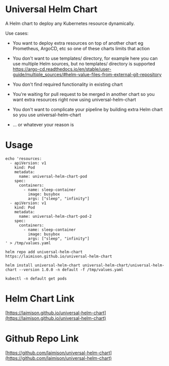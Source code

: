# Universal Helm Chart

A Helm chart to deploy any Kubernetes resource dynamically.

Use cases:

* You want to deploy extra resources on top of another chart eg Prometheus, ArgoCD, etc so one of these charts limits that action

* You don't want to use templates/ directory, for example here you can use multiple Helm sources, but no templates/ directory is supported https://argo-cd.readthedocs.io/en/stable/user-guide/multiple_sources/#helm-value-files-from-external-git-repository

* You don't find required functionality in existing chart

* You're waiting for pull request to be merged in another chart so you want extra resources right now using universal-helm-chart

* You don't want to complicate your pipeline by building extra Helm chart so you use universal-helm-chart

* ... or whatever your reason is

# Usage

```
echo 'resources:
  - apiVersion: v1
    kind: Pod
    metadata:
      name: universal-helm-chart-pod
    spec:
      containers:
        - name: sleep-container
          image: busybox
          args: ["sleep", "infinity"]
  - apiVersion: v1
    kind: Pod
    metadata:
      name: universal-helm-chart-pod-2
    spec:
      containers:
        - name: sleep-container
          image: busybox
          args: ["sleep", "infinity"]
' > /tmp/values.yaml

helm repo add universal-helm-chart https://laimison.github.io/universal-helm-chart

helm install universal-helm-chart universal-helm-chart/universal-helm-chart --version 1.0.0 -n default -f /tmp/values.yaml

kubectl -n default get pods
```

# Helm Chart Link

[https://laimison.github.io/universal-helm-chart](https://laimison.github.io/universal-helm-chart)

# Github Repo Link

[https://github.com/laimison/universal-helm-chart](https://github.com/laimison/universal-helm-chart)